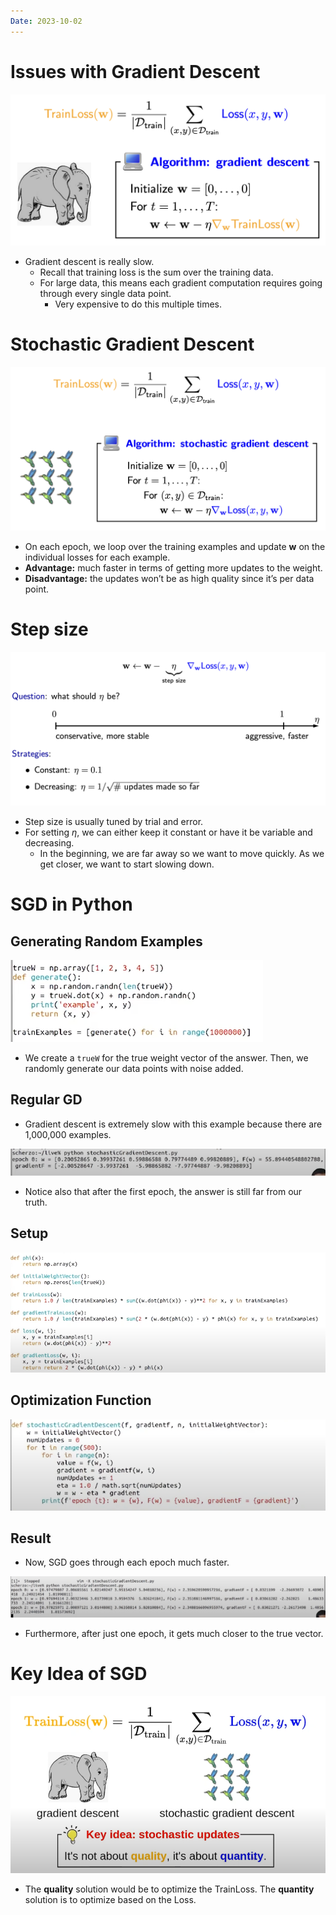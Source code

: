 ```yaml
---
Date: 2023-10-02
---
```

# Issues with Gradient Descent

![Untitled 117.png](../../attachments/Untitled%20117.png)

- Gradient descent is really slow.
    - Recall that training loss is the sum over the training data.
    - For large data, this means each gradient computation requires going through every single data point.
        - Very expensive to do this multiple times.

# Stochastic Gradient Descent

![Untitled 1 83.png](../../attachments/Untitled%201%2083.png)

- On each epoch, we loop over the training examples and update $\mathbf w$﻿ on the individual losses for each example.
- **Advantage:** much faster in terms of getting more updates to the weight.
- **Disadvantage:** the updates won’t be as high quality since it’s per data point.

# Step size

![Untitled 2 83.png](../../attachments/Untitled%202%2083.png)

- Step size is usually tuned by trial and error.
- For setting $\eta$﻿, we can either keep it constant or have it be variable and decreasing.
    - In the beginning, we are far away so we want to move quickly. As we get closer, we want to start slowing down.

# SGD in Python

## Generating Random Examples

![Untitled 3 83.png](../../attachments/Untitled%203%2083.png)

- We create a `trueW` for the true weight vector of the answer. Then, we randomly generate our data points with noise added.

## Regular GD

- Gradient descent is extremely slow with this example because there are 1,000,000 examples.

![Untitled 4 79.png](../../attachments/Untitled%204%2079.png)

- Notice also that after the first epoch, the answer is still far from our truth.

## Setup

![Untitled 5 79.png](../../attachments/Untitled%205%2079.png)

## Optimization Function

![Untitled 6 78.png](../../attachments/Untitled%206%2078.png)

## Result

- Now, SGD goes through each epoch much faster.

![Untitled 7 76.png](../../attachments/Untitled%207%2076.png)

- Furthermore, after just one epoch, it gets much closer to the true vector.

# Key Idea of SGD

![Untitled 8 71.png](../../attachments/Untitled%208%2071.png)

- The **quality** solution would be to optimize the TrainLoss. The **quantity** solution is to optimize based on the Loss.